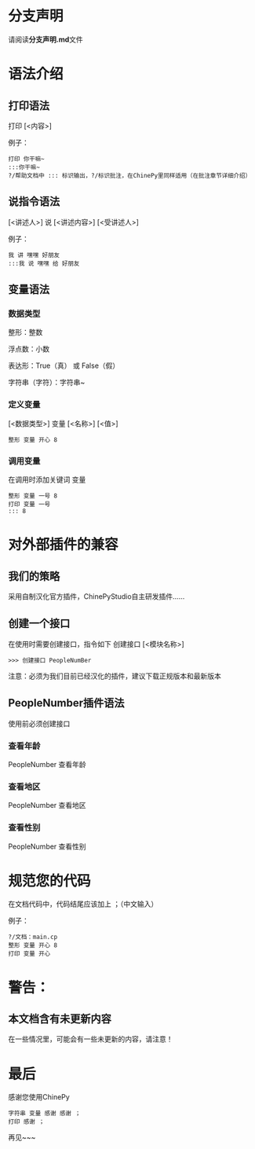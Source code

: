 # 分支声明
请阅读**分支声明.md**文件
# 语法介绍

## 打印语法

打印 [<内容>]

例子：

```ChinePy
打印 你干嘛~
:::你干嘛~
?/帮助文档中 ::: 标识输出，?/标识批注，在ChinePy里同样适用（在批注章节详细介绍）
```



## 说指令语法

[<讲述人>] 说 [<讲述内容>] [<受讲述人>]

例子：

```ChinePy
我 讲 嘿嘿 好朋友
:::我 说 嘿嘿 给 好朋友
```



## 变量语法

### 数据类型

整形：整数

浮点数：小数

表达形：True（真） 或 False（假）

字符串（字符）：字符串~

### 定义变量

[<数据类型>] 变量 [<名称>] [<值>]

```ChinePy
整形 变量 开心 8
```

### 调用变量

在调用时添加关键词 变量

```ChinePy
整形 变量 一号 8
打印 变量 一号
::: 8
```

# 对外部插件的兼容
## 我们的策略
采用自制汉化官方插件，ChinePyStudio自主研发插件……
## 创建一个接口
在使用时需要创建接口，指令如下
创建接口 [<模块名称>]
```ChinePy
>>> 创建接口 PeopleNumBer
```
注意：必须为我们目前已经汉化的插件，建议下载正规版本和最新版本
## PeopleNumber插件语法
使用前必须创建接口
### 查看年龄
PeopleNumber 查看年龄
### 查看地区
PeopleNumber 查看地区
### 查看性别
PeopleNumber 查看性别

# 规范您的代码

在文档代码中，代码结尾应该加上 ；（中文输入）

例子：

```ChinePy
?/文档：main.cp
整形 变量 开心 8
打印 变量 开心
```

# 警告：

## 本文档含有未更新内容
在一些情况里，可能会有一些未更新的内容，请注意！

# 最后
感谢您使用ChinePy
```ChinePy
字符串 变量 感谢 感谢 ；
打印 感谢 ；
```
再见~~~
